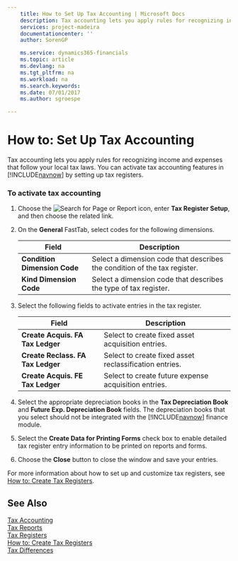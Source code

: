 ```yaml
---
    title: How to Set Up Tax Accounting | Microsoft Docs
    description: Tax accounting lets you apply rules for recognizing income and expenses that follow your local tax laws. You can activate tax accounting features in [!INCLUDE[navnow](../../includes/navnow_md.md)] by setting up tax registers.
    services: project-madeira
    documentationcenter: ''
    author: SorenGP

    ms.service: dynamics365-financials
    ms.topic: article
    ms.devlang: na
    ms.tgt_pltfrm: na
    ms.workload: na
    ms.search.keywords:
    ms.date: 07/01/2017
    ms.author: sgroespe

---
```

# How to: Set Up Tax Accounting
Tax accounting lets you apply rules for recognizing income and expenses that follow your local tax laws. You can activate tax accounting features in [!INCLUDE[navnow](../../includes/navnow_md.md)] by setting up tax registers.  
  
### To activate tax accounting  
  
1.  Choose the ![Search for Page or Report](media/ui-search/search_small.png "Search for Page or Report icon") icon, enter **Tax Register Setup**, and then choose the related link.  
  
2.  On the **General** FastTab, select codes for the following dimensions.  
  
    |Field|Description|  
    |---------------------------------|---------------------------------------|  
    |**Condition Dimension Code**|Select a dimension code that describes the condition of the tax register.|  
    |**Kind Dimension Code**|Select a dimension code that describes the type of tax register.|  
  
3.  Select the following fields to activate entries in the tax register.  
  
    |Field|Description|  
    |---------------------------------|---------------------------------------|  
    |**Create Acquis. FA Tax Ledger**|Select to create fixed asset acquisition entries.|  
    |**Create Reclass. FA Tax Ledger**|Select to create fixed asset reclassification entries.|  
    |**Create Acquis. FE Tax Ledger**|Select to create future expense acquisition entries.|  
  
4.  Select the appropriate depreciation books in the **Tax Depreciation Book** and **Future Exp. Depreciation Book** fields. The depreciation books that you select should not be integrated with the [!INCLUDE[navnow](../../includes/navnow_md.md)] finance module.  
  
5.  Select the **Create Data for Printing Forms** check box to enable detailed tax register entry information to be printed on reports and forms.  
  
6.  Choose the **Close** button to close the window and save your entries.  
  
 For more information about how to set up and customize tax registers, see [How to: Create Tax Registers](how-to-create-tax-registers.md).  
  
## See Also  
 [Tax Accounting](tax-accounting.md)   
 [Tax Reports](assetId:///e42ca8e7-1cee-4fb8-9f71-e596f29cabc3)   
 [Tax Registers](tax-registers.md)   
 [How to: Create Tax Registers](how-to-create-tax-registers.md)   
 [Tax Differences](tax-differences.md)